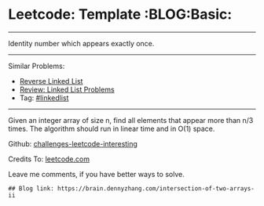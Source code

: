 # Leetcode: Template     :BLOG:Basic:


---

Identity number which appears exactly once.  

---

Similar Problems:  
-   [Reverse Linked List](https://brain.dennyzhang.com/reverse-linked-list)
-   [Review: Linked List Problems](https://brain.dennyzhang.com/review-linkedlist)
-   Tag: [#linkedlist](https://brain.dennyzhang.com/tag/linkedlist)

---

Given an integer array of size n, find all elements that appear more than n/3 times. The algorithm should run in linear time and in O(1) space.  

Github: [challenges-leetcode-interesting](https://github.com/DennyZhang/challenges-leetcode-interesting/tree/master/intersection-of-two-arrays-ii)  

Credits To: [leetcode.com](https://leetcode.com/problems/intersection-of-two-arrays-ii/description/)  

Leave me comments, if you have better ways to solve.  

    ## Blog link: https://brain.dennyzhang.com/intersection-of-two-arrays-ii